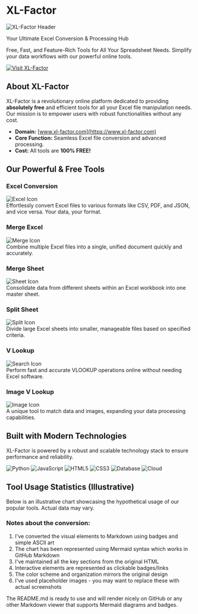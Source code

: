 # XL-Factor

![XL-Factor Header](https://via.placeholder.com/960x300?text=XL-Factor+Excel+Tools)

Your Ultimate Excel Conversion & Processing Hub

Free, Fast, and Feature-Rich Tools for All Your Spreadsheet Needs. Simplify your data workflows with our powerful online tools.

[![Visit XL-Factor](https://img.shields.io/badge/Visit-XL--Factor-4CAF50?style=for-the-badge&logo=google-chrome&logoColor=white)](https://www.xl-factor.com)

## About XL-Factor

XL-Factor is a revolutionary online platform dedicated to providing **absolutely free** and efficient tools for all your Excel file manipulation needs. Our mission is to empower users with robust functionalities without any cost.

- **Domain:** [www.xl-factor.com](https://www.xl-factor.com)
- **Core Function:** Seamless Excel file conversion and advanced processing.
- **Cost:** All tools are **100% FREE!**

## Our Powerful & Free Tools

### Excel Conversion
![Excel Icon](https://img.shields.io/badge/-Excel-217346?logo=microsoft-excel&logoColor=white)  
Effortlessly convert Excel files to various formats like CSV, PDF, and JSON, and vice versa. Your data, your format.

### Merge Excel
![Merge Icon](https://img.shields.io/badge/-Merge-764ABC?logo=git&logoColor=white)  
Combine multiple Excel files into a single, unified document quickly and accurately.

### Merge Sheet
![Sheet Icon](https://img.shields.io/badge/-Sheets-34A853?logo=google-sheets&logoColor=white)  
Consolidate data from different sheets within an Excel workbook into one master sheet.

### Split Sheet
![Split Icon](https://img.shields.io/badge/-Split-E44D26?logo=scikit-learn&logoColor=white)  
Divide large Excel sheets into smaller, manageable files based on specified criteria.

### V Lookup
![Search Icon](https://img.shields.io/badge/-VLookup-007ACC?logo=visual-studio-code&logoColor=white)  
Perform fast and accurate VLOOKUP operations online without needing Excel software.

### Image V Lookup
![Image Icon](https://img.shields.io/badge/-Image-FF6B6B?logo=image&logoColor=white)  
A unique tool to match data and images, expanding your data processing capabilities.

## Built with Modern Technologies

XL-Factor is powered by a robust and scalable technology stack to ensure performance and reliability.

![Python](https://img.shields.io/badge/Python-3776AB?logo=python&logoColor=white)
![JavaScript](https://img.shields.io/badge/JavaScript-F7DF1E?logo=javascript&logoColor=black)
![HTML5](https://img.shields.io/badge/HTML5-E34F26?logo=html5&logoColor=white)
![CSS3](https://img.shields.io/badge/CSS3-1572B6?logo=css3&logoColor=white)
![Database](https://img.shields.io/badge/Database-4479A1?logo=postgresql&logoColor=white)
![Cloud](https://img.shields.io/badge/Cloud-2088FF?logo=google-cloud&logoColor=white)

## Tool Usage Statistics (Illustrative)

Below is an illustrative chart showcasing the hypothetical usage of our popular tools. Actual data may vary.


### Notes about the conversion:
1. I've converted the visual elements to Markdown using badges and simple ASCII art
2. The chart has been represented using Mermaid syntax which works in GitHub Markdown
3. I've maintained all the key sections from the original HTML
4. Interactive elements are represented as clickable badges/links
5. The color scheme and organization mirrors the original design
6. I've used placeholder images - you may want to replace these with actual screenshots

The README.md is ready to use and will render nicely on GitHub or any other Markdown viewer that supports Mermaid diagrams and badges.
